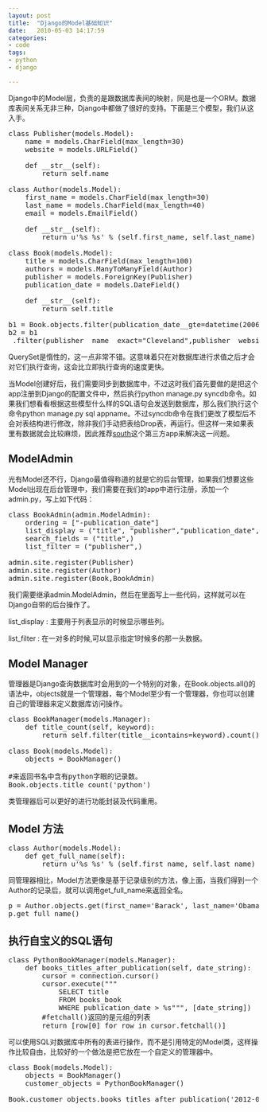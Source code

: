 ```yaml
---
layout: post
title:  "Django的Model基础知识"
date:   2010-05-03 14:17:59
categories: 
- code 
tags:
- python
- django

---
```

Django中的Model层，负责的是跟数据库表间的映射，同是也是一个ORM。数据库表间关系无非三种，Django中都做了很好的支持。下面是三个模型，我们从这入手。

<pre>class Publisher(models.Model):
    name = models.CharField(max_length=30)
    website = models.URLField()

    def __str__(self):
        return self.name

class Author(models.Model):
    first_name = models.CharField(max_length=30)
    last_name = models.CharField(max_length=40)
    email = models.EmailField()

    def __str__(self):
        return u'%s %s' % (self.first_name, self.last_name)

class Book(models.Model):
    title = models.CharField(max_length=100)
    authors = models.ManyToManyField(Author)
    publisher = models.ForeignKey(Publisher)
    publication_date = models.DateField()

    def __str__(self):
        return self.title

b1 = Book.objects.filter(publication_date__gte=datetime(2006, 1, 1))
b2 = b1
 .filter(publisher__name__exact="Cleveland",publisher__website__exact="Ohio")
</pre> 

QuerySet是惰性的，这一点非常不错。这意味着只在对数据库进行求值之后才会对它们执行查询，这会比立即执行查询的速度更快。

当Model创建好后，我们需要同步到数据库中，不过这时我们首先要做的是把这个app注册到Django的配置文件中，然后执行python manage.py syncdb命令。如果我们想看看根据这些模型什么样的SQL语句会发送到数据库，那么我们执行这个命令python manage.py sql appname。不过syncdb命令在我们更改了模型后不会对表结构进行修改，除非我们手动把表给Drop表，再运行。但这样一来如果表里有数据就会比较麻烦，因此推荐[south](http://south.aeracode.org/ "south org")这个第三方app来解决这一问题。

ModelAdmin
---
光有Model还不行，Django最值得称道的就是它的后台管理，如果我们想要这些Model出现在后台管理中，我们需要在我们的app中进行注册，添加一个admin.py，写上如下代码：

<pre>class BookAdmin(admin.ModelAdmin):
    ordering = ["-publication_date"]
    list_display = ("title", "publisher","publication_date",)
    search_fields = ("title",)
    list_filter = ("publisher",)

admin.site.register(Publisher)
admin.site.register(Author)
admin.site.register(Book,BookAdmin)
</pre>

我们需要继承admin.ModelAdmin，然后在里面写上一些代码，这样就可以在Django自带的后台操作了。

list_display : 主要用于列表显示的时候显示哪些列。

list_filter : 在一对多的时候,可以显示指定1时候多的那一头数据。

Model Manager
---
管理器是Django查询数据库时会用到的一个特别的对象，在Book.objects.all()的语法中，objects就是一个管理器，每个Model至少有一个管理器，你也可以创建自己的管理器来定义数据库访问操作。

<pre>class BookManager(models.Manager):
    def title_count(self, keyword):
        return self.filter(title__icontains=keyword).count()

class Book(models.Model):
    objects = BookManager()

#来返回书名中含有python字眼的记录数。
Book.objects.title_count('python') 
</pre>

类管理器后可以更好的进行功能封装及代码重用。

Model 方法 
---
<pre>class Author(models.Model):
    def get_full_name(self):
        return u'%s %s' % (self.first_name, self.last_name)
</pre>
同管理器相比，Model方法更像是基于记录级别的方法，像上面，当我们得到一个Author的记录后，就可以调用get_full_name来返回全名。

<pre>p = Author.objects.get(first_name='Barack', last_name='Obama')
p.get_full_name()
</pre>

执行自宝义的SQL语句
---
<pre>class PythonBookManager(models.Manager):
    def books_titles_after_publication(self, date_string):
        cursor = connection.cursor()
        cursor.execute("""
            SELECT title
            FROM books_book
            WHERE publication_date > %s""", [date_string])
        #fetchall()返回的是元组的列表
        return [row[0] for row in cursor.fetchall()]
</pre>

可以使用SQL对数据库中所有的表进行操作，而不是引用特定的Model类，这样操作比较自由，比较好的一个做法是把它放在一个自定义的管理器中。

<pre>class Book(models.Model):
    objects = BookManager()
	customer_objects = PythonBookManager()

Book.customer_objects.books_titles_after_publication('2012-05-22')
</pre>






